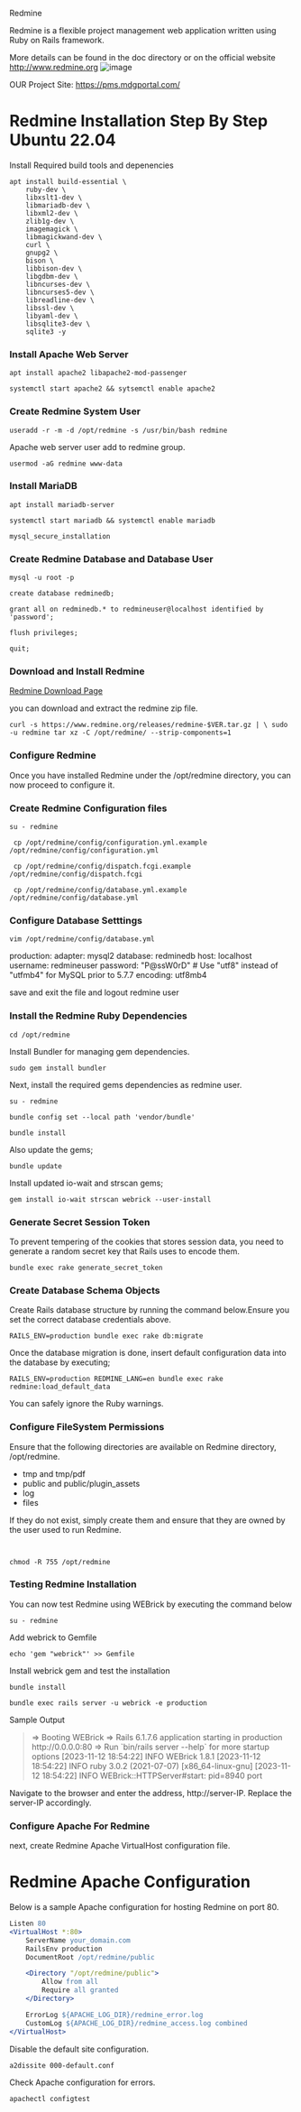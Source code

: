 Redmine

Redmine is a flexible project management web application written using Ruby on Rails framework.

More details can be found in the doc directory or on the official website http://www.redmine.org 
![image](https://github.com/sc3p73r-it/redmine/assets/140035139/b1fd481b-785a-479e-935c-89dc927d9cca)


OUR Project Site: https://pms.mdgportal.com/



<h1>Redmine Installation Step By Step Ubuntu 22.04</h1>

Install Required build tools and depenencies

```
apt install build-essential \
	ruby-dev \
	libxslt1-dev \
	libmariadb-dev \
	libxml2-dev \
	zlib1g-dev \
	imagemagick \
	libmagickwand-dev \
	curl \
	gnupg2 \
	bison \
	libbison-dev \
	libgdbm-dev \
	libncurses-dev \
	libncurses5-dev \
	libreadline-dev \
	libssl-dev \
	libyaml-dev \
	libsqlite3-dev \
	sqlite3 -y
```

<h3>Install Apache Web Server</h3>

```
apt install apache2 libapache2-mod-passenger
```

```
systemctl start apache2 && sytsemctl enable apache2
```

<h3>Create Redmine System User</h3>

```
useradd -r -m -d /opt/redmine -s /usr/bin/bash redmine
```

<p>Apache web server user add to redmine group.</p>

```
usermod -aG redmine www-data
```

<h3>Install MariaDB</h3>

```
apt install mariadb-server
```

```
systemctl start mariadb && systemctl enable mariadb
```

```
mysql_secure_installation
```

<h3>Create Redmine Database and Database User</h3>

```
mysql -u root -p
```

```
create database redminedb;
```

```
grant all on redminedb.* to redmineuser@localhost identified by 'password';
```

```
flush privileges;
```

```
quit;
```

<h3>Download and Install Redmine</h3>

<a href="https://www.redmine.org/projects/redmine/wiki/Download">Redmine Download Page</a>

<p>you can download and extract the redmine zip file.</p>

```
curl -s https://www.redmine.org/releases/redmine-$VER.tar.gz | \ sudo -u redmine tar xz -C /opt/redmine/ --strip-components=1
```

<h3>Configure Redmine</h3>
<p>Once you have installed Redmine under the /opt/redmine directory, you can now proceed to configure it.</p>

<h3>Create Redmine Configuration files</h3>

```
su - redmine
```

```
 cp /opt/redmine/config/configuration.yml.example /opt/redmine/config/configuration.yml
```

```
 cp /opt/redmine/config/dispatch.fcgi.example /opt/redmine/config/dispatch.fcgi
```

```
 cp /opt/redmine/config/database.yml.example /opt/redmine/config/database.yml
 ```


<h3>Configure Database Setttings</h3>

```
vim /opt/redmine/config/database.yml
```

<quoteblock>
<p>production:
  adapter: mysql2
  database: redminedb
  host: localhost
  username: redmineuser
  password: "P@ssW0rD"
  # Use "utf8" instead of "utfmb4" for MySQL prior to 5.7.7
  encoding: utf8mb4
  </p>
</quoteblock>
<p>save and exit the file and logout redmine user</p>

<h3>Install the Redmine Ruby Dependencies</h3>

```
cd /opt/redmine
```

<p>Install Bundler for managing gem dependencies.</p>

```
sudo gem install bundler
```

<p>Next, install the required gems dependencies as redmine user.</p>

```
su - redmine
```

```
bundle config set --local path 'vendor/bundle'
```

```
bundle install
```

<p>Also update the gems;</p>

```
bundle update
```

<p>Install updated io-wait and strscan gems;</p>

```
gem install io-wait strscan webrick --user-install
```

<h3>Generate Secret Session Token</h3>
<p>To prevent tempering of the cookies that stores session data, you need to generate a random secret key that Rails uses to encode them.</p>

```
bundle exec rake generate_secret_token
```

<h3>Create Database Schema Objects</h3>
<p>Create Rails database structure by running the command below.Ensure you set the correct database credentials above.</p>

```
RAILS_ENV=production bundle exec rake db:migrate
```
<p>Once the database migration is done, insert default configuration data into the database by executing;</p>

```
RAILS_ENV=production REDMINE_LANG=en bundle exec rake redmine:load_default_data
```

<p>You can safely ignore the Ruby warnings.</p>

<h3>Configure FileSystem Permissions</h3>
<p>Ensure that the following directories are available on Redmine directory, /opt/redmine.<p>

<ul>
<li>tmp and tmp/pdf</li>
<li>public and public/plugin_assets</li>
<li>log</li>
<li>files</li>
</ul>

<p>If they do not exist, simply create them and ensure that they are owned by the user used to run Redmine.</p>

``` for i in tmp tmp/pdf public/plugin_assets; do [ -d $i ] || mkdir -p $i; done
```

```chown -R redmine:redmine files log tmp public/plugin_assets
```

```
chmod -R 755 /opt/redmine
```

<h3>Testing Redmine Installation</h3>
<p>You can now test Redmine using WEBrick by executing the command below</p>

``` 
su - redmine
```

<p>Add webrick to Gemfile</p>

```
echo 'gem "webrick"' >> Gemfile
```

<p>Install webrick gem and test the installation</p>

```
bundle install 
```
``` 
bundle exec rails server -u webrick -e production
```

<p>Sample Output</p>
<blockquote>
<p>
=> Booting WEBrick
=> Rails 6.1.7.6 application starting in production http://0.0.0.0:80
=> Run `bin/rails server --help` for more startup options
[2023-11-12 18:54:22] INFO  WEBrick 1.8.1
[2023-11-12 18:54:22] INFO  ruby 3.0.2 (2021-07-07) [x86_64-linux-gnu]
[2023-11-12 18:54:22] INFO  WEBrick::HTTPServer#start: pid=8940 port
</p>
</blockquote>

<p>Navigate to the browser and enter the address, http://server-IP. Replace the server-IP accordingly.</p>

<h3>Configure Apache For Redmine</h3>
<p>next, create Redmine Apache VirtualHost configuration file.</p>


# Redmine Apache Configuration

Below is a sample Apache configuration for hosting Redmine on port 80.

```apache
Listen 80
<VirtualHost *:80>
    ServerName your_domain.com
    RailsEnv production
    DocumentRoot /opt/redmine/public

    <Directory "/opt/redmine/public">
        Allow from all
        Require all granted
    </Directory>

    ErrorLog ${APACHE_LOG_DIR}/redmine_error.log
    CustomLog ${APACHE_LOG_DIR}/redmine_access.log combined
</VirtualHost>
```



<p>Disable the default site configuration.</p>

```
a2dissite 000-default.conf
```

<p>Check Apache configuration for errors.</p>

```
apachectl configtest
```

